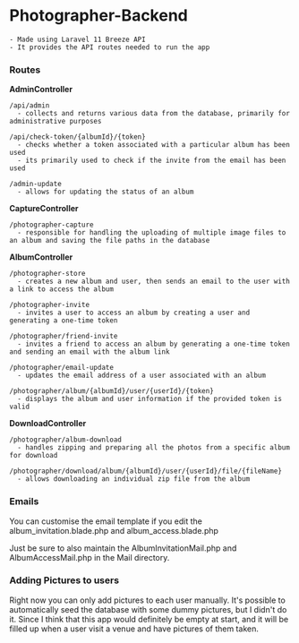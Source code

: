 # Photographer-Backend
    - Made using Laravel 11 Breeze API
    - It provides the API routes needed to run the app

  ### __Routes__
  __AdminController__

    /api/admin
      - collects and returns various data from the database, primarily for administrative purposes

    /api/check-token/{albumId}/{token}
      - checks whether a token associated with a particular album has been used
      - its primarily used to check if the invite from the email has been used

    /admin-update
      - allows for updating the status of an album

  __CaptureController__

    /photographer-capture
      - responsible for handling the uploading of multiple image files to an album and saving the file paths in the database

  __AlbumController__

    /photographer-store
      - creates a new album and user, then sends an email to the user with a link to access the album
    
    /photographer-invite
      - invites a user to access an album by creating a user and generating a one-time token

    /photographer/friend-invite
      - invites a friend to access an album by generating a one-time token and sending an email with the album link

    /photographer/email-update
      - updates the email address of a user associated with an album

    /photographer/album/{albumId}/user/{userId}/{token}
      - displays the album and user information if the provided token is valid

  __DownloadController__

    /photographer/album-download
      - handles zipping and preparing all the photos from a specific album for download

    /photographer/download/album/{albumId}/user/{userId}/file/{fileName}
      - allows downloading an individual zip file from the album


### Emails

  You can customise the email template if you edit the  album_invitation.blade.php and album_access.blade.php

  Just be sure to also maintain the AlbumInvitationMail.php and AlbumAccessMail.php in the Mail directory.


### Adding Pictures to users

  Right now you can only add pictures to each user manually.
  It's possible to automatically seed the database with some dummy pictures, but I didn't do it.
  Since I think that this app would definitely be empty at start, and it will be filled up when a user visit a venue and have pictures of them taken.